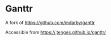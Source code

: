 # Ganttr
A fork of https://github.com/mdarby/ganttr

Accessible from  https://jtenges.github.io/ganttr/